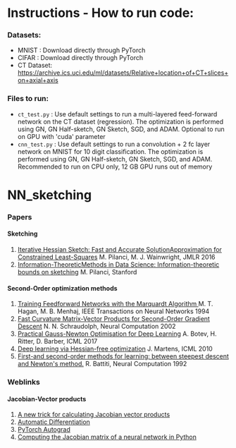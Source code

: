 # Instructions - How to run code:

### Datasets: 
- MNIST : Download directly through PyTorch
- CIFAR : Download directly through PyTorch
- CT Dataset: https://archive.ics.uci.edu/ml/datasets/Relative+location+of+CT+slices+on+axial+axis

### Files to run:
- `ct_test.py` : Use default settings to run a multi-layered feed-forward network on the CT dataset (regression). The optimization is performed using GN, GN Half-sketch, GN Sketch, SGD, and ADAM. 
Optional to run on GPU with 'cuda' parameter
- `cnn_test.py` : Use default settings to run a convolution + 2 fc layer network on MNIST for 10 digit classification. The optimization is performed using GN, GN Half-sketch, GN Sketch, SGD, and ADAM.
Recommended to run on CPU only, 12 GB GPU runs out of memory

# NN_sketching

### Papers

#### Sketching
1. [Iterative Hessian Sketch: Fast and Accurate SolutionApproximation for Constrained Least-Squares](http://www.jmlr.org/papers/volume17/14-460/14-460.pdf) M. Pilanci, M. J. Wainwright, JMLR 2016
2. [Information-TheoreticMethods in Data Science: Information-theoretic bounds on sketching](http://web.stanford.edu/~pilanci/papers/infosketch.pdf) M. Pilanci, Stanford

#### Second-Order optimization methods
1. [Training Feedforward Networks with the  Marquardt Algorithm ](https://ieeexplore.ieee.org/stamp/stamp.jsp?arnumber=329697) M. T. Hagan, M. B. Menhaj, IEEE Transactions on Neural Networks 1994
2. [Fast Curvature Matrix-Vector Products for Second-Order Gradient Descent](http://citeseerx.ist.psu.edu/viewdoc/download;jsessionid=0258AD1C6C96F0DC0BCB0F456F5BCF88?doi=10.1.1.421.1443&rep=rep1&type=pdf) N. N. Schraudolph, Neural Computation 2002
3. [Practical Gauss-Newton Optimisation for Deep Learning](https://arxiv.org/pdf/1706.03662.pdf) A. Botev, H. Ritter, D. Barber, ICML 2017
4. [Deep learning via Hessian-free optimization](http://www.cs.toronto.edu/~jmartens/docs/Deep_HessianFree.pdf) J. Martens, ICML 2010
5. [First-and second-order methods for learning: between steepest descent and Newton's method.](https://www-mitpressjournals-org.proxy.lib.umich.edu/doi/pdf/10.1162/neco.1992.4.2.141) R. Battiti, Neural Computation 1992

### Weblinks

#### Jacobian-Vector products
1. [A new trick for calculating Jacobian vector products](https://j-towns.github.io/2017/06/12/A-new-trick.html)
2. [Automatic Differentiation](https://www.cs.toronto.edu/~rgrosse/courses/csc321_2018/slides/lec10.pdf)
3. [PyTorch Autograd](https://towardsdatascience.com/pytorch-autograd-understanding-the-heart-of-pytorchs-magic-2686cd94ec95)
4. [Computing the Jacobian matrix of a neural network in Python](https://medium.com/unit8-machine-learning-publication/computing-the-jacobian-matrix-of-a-neural-network-in-python-4f162e5db180)
